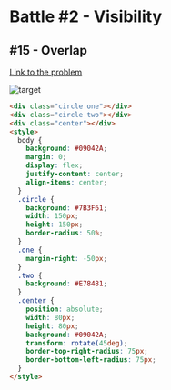 # Battle #2 - Visibility

## #15 - Overlap

[Link to the problem](https://cssbattle.dev/play/15)

![target](https://cssbattle.dev/targets/15.png)

```html
<div class="circle one"></div>
<div class="circle two"></div>
<div class="center"></div>
<style>
  body {
    background: #09042A;
    margin: 0;
    display: flex;
    justify-content: center;
    align-items: center;
  }
  .circle {
    background: #7B3F61;
    width: 150px;
    height: 150px;
    border-radius: 50%;
  }
  .one {
    margin-right: -50px;
  }
  .two {
    background: #E78481;
  }
  .center {
    position: absolute;
    width: 80px;
    height: 80px;
    background: #09042A;
    transform: rotate(45deg);
    border-top-right-radius: 75px;
    border-bottom-left-radius: 75px;
  }
</style>

```
